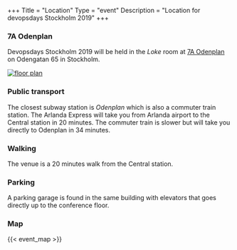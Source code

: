 +++
Title = "Location"
Type = "event"
Description = "Location for devopsdays Stockholm 2019"
+++

### 7A Odenplan

Devopsdays Stockholm 2019 will be held in the *Loke* room at [7A Odenplan](https://www.7a.se/en/conference-event/venues/odenplan/) on Odengatan 65 in Stockholm.

[![floor plan](7A-Odenplan-Planskiss.jpg)](https://www.7a.se/en/conference-event/venues/odenplan/)

### Public transport

The closest subway station is *Odenplan* which is also a commuter train station. The Arlanda Express will take you from Arlanda airport to the Central station in 20 minutes. The commuter train is slower but will take you directly to Odenplan in 34 minutes.

### Walking

The venue is a 20 minutes walk from the Central station.

### Parking

A parking garage is found in the same building with elevators that goes directly up to the conference floor.

### Map
<!-- Uncomment this only if you have set the coordinates for your location in the config yaml. Get Latitude and Longitude of a Point: http://itouchmap.com/latlong.html -->
{{< event_map >}}

